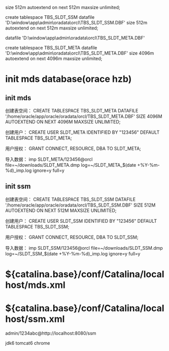 
size 512m autoextend on next 512m maxsize unlimited;


create tablespace TBS_SLDT_SSM datafile 'D:\window\app\admin\oradata\orcl\TBS_SLDT_SSM.DBF' size 512m autoextend on next 512m maxsize unlimited;

datafile 'D:\window\app\admin\oradata\orcl\TBS_SLDT_META.DBF'

create tablespace TBS_SLDT_META datafile 'D:\window\app\admin\oradata\orcl\TBS_SLDT_META.DBF' size 4096m autoextend on next 4096m maxsize unlimited;

# init mds database(orace hzb) #

## init mds ##

创建表空间：
CREATE TABLESPACE TBS_SLDT_META DATAFILE '/home/oracle/app/oracle/oradata/orcl/TBS_SLDT_META.DBF' SIZE 4096M AUTOEXTEND ON NEXT 4096M MAXSIZE UNLIMITED;

创建用户：
CREATE USER SLDT_META IDENTIFIED BY "123456" DEFAULT TABLESPACE TBS_SLDT_META;

用户授权：
GRANT CONNECT, RESOURCE, DBA TO SLDT_META;

导入数据：
imp SLDT_META/123456@orcl file=~/downloads/SLDT_META.dmp log=~/SLDT_META_$(date +%Y-%m-%d)_imp.log ignore=y full=y

## init ssm ##

创建表空间：
CREATE TABLESPACE TBS_SLDT_SSM DATAFILE '/home/oracle/app/oracle/oradata/orcl/TBS_SLDT_SSM.DBF' SIZE 512M AUTOEXTEND ON NEXT 512M MAXSIZE UNLIMITED;

创建用户：
CREATE USER SLDT_SSM IDENTIFIED BY "123456" DEFAULT TABLESPACE TBS_SLDT_SSM;

用户授权：
GRANT CONNECT, RESOURCE, DBA TO SLDT_SSM;

导入数据：
imp SLDT_SSM/123456@orcl file=~/downloads/SLDT_SSM.dmp log=~/SLDT_SSM_$(date +%Y-%m-%d)_imp.log ignore=y full=y


${catalina.base}/conf/Catalina/localhost/mds.xml
================================================================================
<?xml version="1.0" encoding="UTF-8"?>
<Context docBase="${catalina.base}/../sldt_mds/WebContent"
	antiJARLocking="false"
	antiResourceLocking="false"
	cookies="true"
	crossContext="true"
	debug="0"
	path="/mds"
	privileged="true">
	<Resource name="jdbc/Datasource_dmc"
		auth="Container"
		type="javax.sql.DataSource"
		driverClassName="oracle.jdbc.driver.OracleDriver"
		url="jdbc:oracle:thin:@localhost:1521:orcl"
		username="SLDT_META"
		password="123456"
		maxIdle="30"
		maxWait="10000"
		maxActive="100"/>
</Context>

${catalina.base}/conf/Catalina/localhost/ssm.xml
================================================================================
<Context docBase="${catalina.base}/../sldt_ssm/WebRoot"
	antiJARLocking="false"
	antiResourceLocking="false"
	cookies="true"
	crossContext="true"
	debug="0" 
	path="/ssm"
	privileged="true">
	<Resource name="jdbc/Datasource_sm"
		auth="Container"
		type="javax.sql.DataSource"
		driverClassName="oracle.jdbc.driver.OracleDriver"
		url="jdbc:oracle:thin:@localhost:1521:orcl"
		username="SLDT_SSM"
		password="123456"
		maxIdle="30"
		maxWait="10000"
		maxActive="100"/>
</Context>

admin/1234abc@http://localhost:8080/ssm

jdk6
tomcat6
chrome

